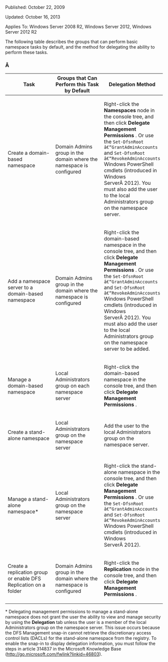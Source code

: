 Published: October 22, 2009

Updated: October 16, 2013

Applies To: Windows Server 2008 R2, Windows Server 2012, Windows Server 2012 R2

The following table describes the groups that can perform basic namespace tasks by default, and the method for delegating the ability to perform these tasks.

### Â 

<table>
<colgroup>
<col width="33%" />
<col width="33%" />
<col width="33%" />
</colgroup>
<thead>
<tr class="header">
<th>Task</th>
<th>Groups that Can Perform this Task by Default</th>
<th>Delegation Method</th>
</tr>
</thead>
<tbody>
<tr class="odd">
<td><p>Create a domain-based namespace</p></td>
<td><p>Domain Admins group in the domain where the namespace is configured</p></td>
<td><p>Right-click the <strong>Namespaces</strong> node in the console tree, and then click <strong>Delegate Management Permissions</strong> . Or use the <code>Set-DfsnRoot â€“GrantAdminAccounts</code> and <code>Set-DfsnRoot â€“RevokeAdminAccounts</code> Windows PowerShell cmdlets (introduced in Windows ServerÂ 2012). You must also add the user to the local Administrators group on the namespace server.</p></td>
</tr>
<tr class="even">
<td><p>Add a namespace server to a domain-based namespace</p></td>
<td><p>Domain Admins group in the domain where the namespace is configured</p></td>
<td><p>Right-click the domain-based namespace in the console tree, and then click <strong>Delegate Management Permissions</strong> . Or use the <code>Set-DfsnRoot â€“GrantAdminAccounts</code> and <code>Set-DfsnRoot â€“RevokeAdminAccounts</code> Windows PowerShell cmdlets (introduced in Windows ServerÂ 2012). You must also add the user to the local Administrators group on the namespace server to be added.</p></td>
</tr>
<tr class="odd">
<td><p>Manage a domain-based namespace</p></td>
<td><p>Local Administrators group on each namespace server</p></td>
<td><p>Right-click the domain-based namespace in the console tree, and then click <strong>Delegate Management Permissions</strong> .</p></td>
</tr>
<tr class="even">
<td><p>Create a stand-alone namespace</p></td>
<td><p>Local Administrators group on the namespace server</p></td>
<td><p>Add the user to the local Administrators group on the namespace server.</p></td>
</tr>
<tr class="odd">
<td><p>Manage a stand-alone namespace*</p></td>
<td><p>Local Administrators group on the namespace server</p></td>
<td><p>Right-click the stand-alone namespace in the console tree, and then click <strong>Delegate Management Permissions</strong> . Or use the <code>Set-DfsnRoot â€“GrantAdminAccounts</code> and <code>Set-DfsnRoot â€“RevokeAdminAccounts</code> Windows PowerShell cmdlets (introduced in Windows ServerÂ 2012).</p></td>
</tr>
<tr class="even">
<td><p>Create a replication group or enable DFS Replication on a folder</p></td>
<td><p>Domain Admins group in the domain where the namespace is configured</p></td>
<td><p>Right-click the <strong>Replication</strong> node in the console tree, and then click <strong>Delegate Management Permissions</strong> .</p></td>
</tr>
</tbody>
</table>

\* Delegating management permissions to manage a stand-alone namespace does not grant the user the ability to view and manage security by using the **Delegation** tab unless the user is a member of the local Administrators group on the namespace server. This issue occurs because the DFS Management snap-in cannot retrieve the discretionary access control lists (DACLs) for the stand-alone namespace from the registry. To enable the snap-in to display delegation information, you must follow the steps in article 314837 in the Microsoft Knowledge Base (<http://go.microsoft.com/fwlink?linkid=46803>).


